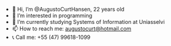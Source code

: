 - 👋 Hi, I’m @AugustoCurtHansen, 22 years old
- 👀 I’m interested in programming
- 🌱 I’m currently studying Systems of Information at Uniasselvi
- 📫 How to reach me: augustocurt@hotmail.com
- 📞 Call me: +55 (47) 99618-1099

<!---
AugustoCurtHansen/AugustoCurtHansen is a ✨ special ✨ repository because its `README.md` (this file) appears on your GitHub profile.
You can click the Preview link to take a look at your changes.
--->
